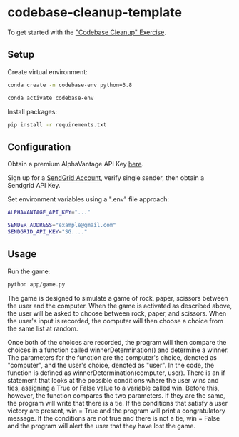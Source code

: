 # codebase-cleanup-template

To get started with the ["Codebase Cleanup" Exercise](https://github.com/prof-rossetti/intro-to-python/blob/main/exercises/codebase-cleanup/README.md).

## Setup

Create virtual environment:

```sh
conda create -n codebase-env python=3.8
```

```sh
conda activate codebase-env
```

Install packages:

```sh
pip install -r requirements.txt
```


## Configuration

Obtain a premium AlphaVantage API Key [here](https://www.alphavantage.co/).

Sign up for a [SendGrid Account](https://sendgrid.com/), verify single sender, then obtain a Sendgrid API Key. 


Set environment variables using a ".env" file approach:

```sh
ALPHAVANTAGE_API_KEY="..."

SENDER_ADDRESS="example@gmail.com"
SENDGRID_API_KEY="SG...."
```


## Usage

Run the game:

```sh
python app/game.py
```
The game is designed to simulate a game of rock, paper, scissors between the user and the computer.  When the game is activated as described above, the user will be asked to choose between rock, paper, and scissors.  When the user's input is recorded, the computer will then choose a choice from the same list at random.

Once both of the choices are recorded, the program will then compare the choices in a function called winnerDetermination() and determine a winner.  The parameters for the function are the computer's choice, denoted as "computer", and the user's choice, denoted as "user".  In the code, the function is defined as winnerDetermination(computer, user).  There is an if statement that looks at the possible conditions where the user wins and ties, assigning a True or False value to a variable called win.  Before this, however, the function compares the two parameters.  If they are the same, the program will write that there is a tie.  If the conditions that satisfy a user victory are present, win = True and the program will print a congratulatory message.  If the conditions are not true and there is not a tie, win = False and the program will alert the user that they have lost the game.

